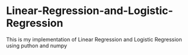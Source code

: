 # Linear-Regression-and-Logistic-Regression
This is my implementation of Linear Regression and Logistic Regression using puthon and numpy
